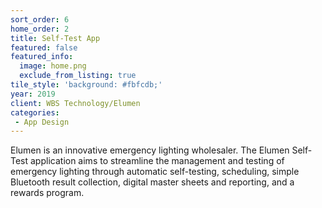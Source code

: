 ```yaml
---
sort_order: 6
home_order: 2
title: Self-Test App
featured: false
featured_info:
  image: home.png
  exclude_from_listing: true
tile_style: 'background: #fbfcdb;'
year: 2019
client: WBS Technology/Elumen
categories:
 - App Design
---
```


Elumen is an innovative emergency lighting wholesaler. The Elumen Self-Test application aims to streamline the management and testing of emergency lighting through automatic self-testing, scheduling, simple Bluetooth result collection, digital master sheets and reporting, and a rewards program.
